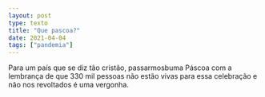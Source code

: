 ```yaml
---
layout: post
type: texto
title: "Que pascoa?"
date: 2021-04-04
tags: ["pandemia"]
---
```

Para um país que se diz tão cristão, passarmosbuma Páscoa com a lembrança de que 330 mil pessoas não estão vivas para essa celebração e não nos revoltados é uma vergonha.